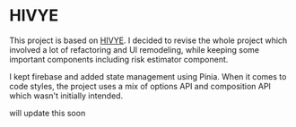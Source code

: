 # HIVYE 
This project is based on [HIVYE](https://github.com/AaronVillano/Mobile_Application.git).  I decided to revise the whole project which involved a lot of refactoring and UI remodeling, while keeping some important components including risk estimator component. 

I kept firebase and added state management using Pinia. When it comes to code styles, the project uses a mix of options API and composition API which wasn't initially intended.

will update this soon
